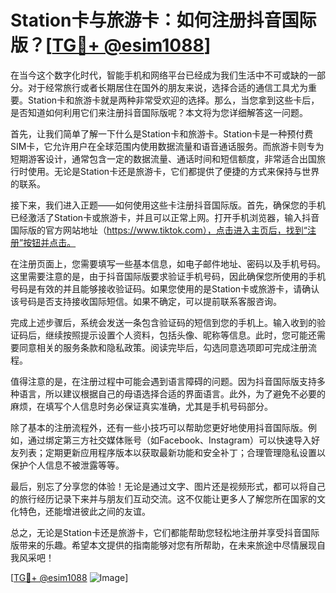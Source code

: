 # Station卡与旅游卡：如何注册抖音国际版？[[TG💪+ @esim1088](https://t.me/s/esim1088)]

在当今这个数字化时代，智能手机和网络平台已经成为我们生活中不可或缺的一部分。对于经常旅行或者长期居住在国外的朋友来说，选择合适的通信工具尤为重要。Station卡和旅游卡就是两种非常受欢迎的选择。那么，当您拿到这些卡后，是否知道如何利用它们来注册抖音国际版呢？本文将为您详细解答这一问题。

首先，让我们简单了解一下什么是Station卡和旅游卡。Station卡是一种预付费SIM卡，它允许用户在全球范围内使用数据流量和语音通话服务。而旅游卡则专为短期游客设计，通常包含一定的数据流量、通话时间和短信额度，非常适合出国旅行时使用。无论是Station卡还是旅游卡，它们都提供了便捷的方式来保持与世界的联系。

接下来，我们进入正题——如何使用这些卡注册抖音国际版。首先，确保您的手机已经激活了Station卡或旅游卡，并且可以正常上网。打开手机浏览器，输入抖音国际版的官方网站地址（https://www.tiktok.com），点击进入主页后，找到“注册”按钮并点击。

在注册页面上，您需要填写一些基本信息，如电子邮件地址、密码以及手机号码。这里需要注意的是，由于抖音国际版要求验证手机号码，因此确保您所使用的手机号码是有效的并且能够接收验证码。如果您使用的是Station卡或旅游卡，请确认该号码是否支持接收国际短信。如果不确定，可以提前联系客服咨询。

完成上述步骤后，系统会发送一条包含验证码的短信到您的手机上。输入收到的验证码后，继续按照提示设置个人资料，包括头像、昵称等信息。此时，您可能还需要同意相关的服务条款和隐私政策。阅读完毕后，勾选同意选项即可完成注册流程。

值得注意的是，在注册过程中可能会遇到语言障碍的问题。因为抖音国际版支持多种语言，所以建议根据自己的母语选择合适的界面语言。此外，为了避免不必要的麻烦，在填写个人信息时务必保证真实准确，尤其是手机号码部分。

除了基本的注册流程外，还有一些小技巧可以帮助您更好地使用抖音国际版。例如，通过绑定第三方社交媒体账号（如Facebook、Instagram）可以快速导入好友列表；定期更新应用程序版本以获取最新功能和安全补丁；合理管理隐私设置以保护个人信息不被泄露等等。

最后，别忘了分享您的体验！无论是通过文字、图片还是视频形式，都可以将自己的旅行经历记录下来并与朋友们互动交流。这不仅能让更多人了解您所在国家的文化特色，还能增进彼此之间的友谊。

总之，无论是Station卡还是旅游卡，它们都能帮助您轻松地注册并享受抖音国际版带来的乐趣。希望本文提供的指南能够对您有所帮助，在未来旅途中尽情展现自我风采吧！

[[TG💪+ @esim1088](https://t.me/s/esim1088) ![Image](https://i.postimg.cc/4NQfJmqS/Snipaste-2025-05-13-00-14-12.png)]